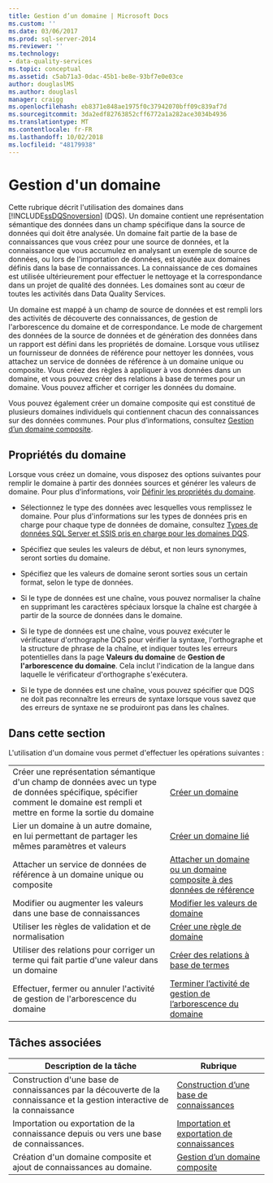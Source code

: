 ```yaml
---
title: Gestion d’un domaine | Microsoft Docs
ms.custom: ''
ms.date: 03/06/2017
ms.prod: sql-server-2014
ms.reviewer: ''
ms.technology:
- data-quality-services
ms.topic: conceptual
ms.assetid: c5ab71a3-0dac-45b1-be8e-93bf7e0e03ce
author: douglaslMS
ms.author: douglasl
manager: craigg
ms.openlocfilehash: eb8371e848ae1975f0c37942070bff09c839af7d
ms.sourcegitcommit: 3da2edf82763852cff6772a1a282ace3034b4936
ms.translationtype: MT
ms.contentlocale: fr-FR
ms.lasthandoff: 10/02/2018
ms.locfileid: "48179938"
---
```

# <a name="managing-a-domain"></a>Gestion d'un domaine
  Cette rubrique décrit l'utilisation des domaines dans [!INCLUDE[ssDQSnoversion](../includes/ssdqsnoversion-md.md)] (DQS). Un domaine contient une représentation sémantique des données dans un champ spécifique dans la source de données qui doit être analysée. Un domaine fait partie de la base de connaissances que vous créez pour une source de données, et la connaissance que vous accumulez en analysant un exemple de source de données, ou lors de l'importation de données, est ajoutée aux domaines définis dans la base de connaissances. La connaissance de ces domaines est utilisée ultérieurement pour effectuer le nettoyage et la correspondance dans un projet de qualité des données. Les domaines sont au cœur de toutes les activités dans Data Quality Services.  
  
 Un domaine est mappé à un champ de source de données et est rempli lors des activités de découverte des connaissances, de gestion de l'arborescence du domaine et de correspondance. Le mode de chargement des données de la source de données et de génération des données dans un rapport est défini dans les propriétés de domaine. Lorsque vous utilisez un fournisseur de données de référence pour nettoyer les données, vous attachez un service de données de référence à un domaine unique ou composite. Vous créez des règles à appliquer à vos données dans un domaine, et vous pouvez créer des relations à base de termes pour un domaine. Vous pouvez afficher et corriger les données du domaine.  
  
 Vous pouvez également créer un domaine composite qui est constitué de plusieurs domaines individuels qui contiennent chacun des connaissances sur des données communes. Pour plus d’informations, consultez [Gestion d’un domaine composite](../../2014/data-quality-services/managing-a-composite-domain.md).  
  
## <a name="domain-properties"></a>Propriétés du domaine  
 Lorsque vous créez un domaine, vous disposez des options suivantes pour remplir le domaine à partir des données sources et générer les valeurs de domaine. Pour plus d’informations, voir [Définir les propriétés du domaine](../../2014/data-quality-services/set-domain-properties.md).  
  
-   Sélectionnez le type des données avec lesquelles vous remplissez le domaine. Pour plus d'informations sur les types de données pris en charge pour chaque type de données de domaine, consultez [Types de données SQL Server et SSIS pris en charge pour les domaines DQS](../../2014/data-quality-services/supported-sql-server-and-ssis-data-types-for-dqs-domains.md).  
  
-   Spécifiez que seules les valeurs de début, et non leurs synonymes, seront sorties du domaine.  
  
-   Spécifiez que les valeurs de domaine seront sorties sous un certain format, selon le type de données.  
  
-   Si le type de données est une chaîne, vous pouvez normaliser la chaîne en supprimant les caractères spéciaux lorsque la chaîne est chargée à partir de la source de données dans le domaine.  
  
-   Si le type de données est une chaîne, vous pouvez exécuter le vérificateur d'orthographe DQS pour vérifier la syntaxe, l'orthographe et la structure de phrase de la chaîne, et indiquer toutes les erreurs potentielles dans la page **Valeurs du domaine** de **Gestion de l'arborescence du domaine**. Cela inclut l'indication de la langue dans laquelle le vérificateur d'orthographe s'exécutera.  
  
-   Si le type de données est une chaîne, vous pouvez spécifier que DQS ne doit pas reconnaître les erreurs de syntaxe lorsque vous savez que des erreurs de syntaxe ne se produiront pas dans les chaînes.  
  
## <a name="in-this-section"></a>Dans cette section  
 L'utilisation d'un domaine vous permet d'effectuer les opérations suivantes :  
  
|||  
|-|-|  
|Créer une représentation sémantique d'un champ de données avec un type de données spécifique, spécifier comment le domaine est rempli et mettre en forme la sortie du domaine|[Créer un domaine](../../2014/data-quality-services/create-a-domain.md)|  
|Lier un domaine à un autre domaine, en lui permettant de partager les mêmes paramètres et valeurs|[Créer un domaine lié](../../2014/data-quality-services/create-a-linked-domain.md)|  
|Attacher un service de données de référence à un domaine unique ou composite|[Attacher un domaine ou un domaine composite à des données de référence](../../2014/data-quality-services/attach-a-domain-or-composite-domain-to-reference-data.md)|  
|Modifier ou augmenter les valeurs dans une base de connaissances|[Modifier les valeurs de domaine](../../2014/data-quality-services/change-domain-values.md)|  
|Utiliser les règles de validation et de normalisation|[Créer une règle de domaine](../../2014/data-quality-services/create-a-domain-rule.md)|  
|Utiliser des relations pour corriger un terme qui fait partie d'une valeur dans un domaine|[Créer des relations à base de termes](../../2014/data-quality-services/create-term-based-relations.md)|  
|Effectuer, fermer ou annuler l'activité de gestion de l'arborescence du domaine|[Terminer l’activité de gestion de l’arborescence du domaine](../../2014/data-quality-services/end-the-domain-management-activity.md)|  
  
## <a name="related-tasks"></a>Tâches associées  
  
|Description de la tâche|Rubrique|  
|----------------------|-----------|  
|Construction d'une base de connaissances par la découverte de la connaissance et la gestion interactive de la connaissance|[Construction d’une base de connaissances](../../2014/data-quality-services/building-a-knowledge-base.md)|  
|Importation ou exportation de la connaissance depuis ou vers une base de connaissances.|[Importation et exportation de connaissances](../../2014/data-quality-services/importing-and-exporting-knowledge.md)|  
|Création d'un domaine composite et ajout de connaissances au domaine.|[Gestion d’un domaine composite](../../2014/data-quality-services/managing-a-composite-domain.md)|  
  
  
